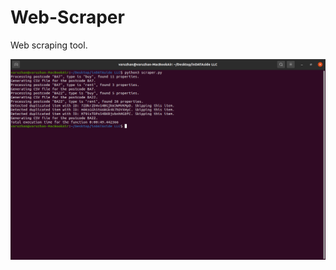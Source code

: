 # Web-Scraper
Web scraping tool.

![alt text](https://github.com/Varuzhan97/Web-Scraper/blob/main/Screenshot%20from%202022-02-27%2019-14-18.png)

